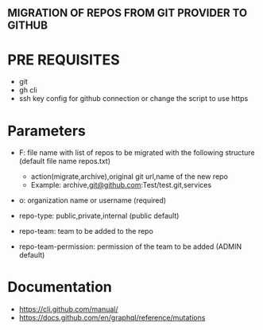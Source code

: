 ## MIGRATION OF REPOS FROM GIT PROVIDER TO GITHUB

# PRE REQUISITES

- git
- gh cli
- ssh key config for github connection or change the script to use https

# Parameters

- F: file name with list of repos to be migrated with the following structure (default file name repos.txt)

  - action(migrate,archive),original git url,name of the new repo
  - Example: archive,git@github.com:Test/test.git,services

- o: organization name or username (required)
- repo-type: public,private,internal (public default)
- repo-team: team to be added to the repo
- repo-team-permission: permission of the team to be added (ADMIN default)

# Documentation

- https://cli.github.com/manual/
- https://docs.github.com/en/graphql/reference/mutations
